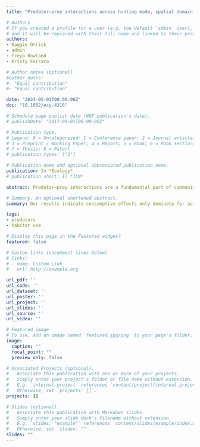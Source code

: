 ```yaml
---
title: "Predator–prey interactions across hunting mode, spatial domain size, and habitat complexities"

# Authors
# If you created a profile for a user (e.g. the default `admin` user), write the username (folder name) here 
# and it will be replaced with their full name and linked to their profile.
authors:
- Kaggie Orrick
- admin
- Freya Rowland
- Kristy Ferraro

# Author notes (optional)
#author_notes:
#- "Equal contribution"
#- "Equal contribution"

date: "2024-05-01T00:00:00Z"
doi: "10.1002/ecy.4316"

# Schedule page publish date (NOT publication's date).
# publishDate: "2017-01-01T00:00:00Z"

# Publication type.
# Legend: 0 = Uncategorized; 1 = Conference paper; 2 = Journal article;
# 3 = Preprint / Working Paper; 4 = Report; 5 = Book; 6 = Book section;
# 7 = Thesis; 8 = Patent
# publication_types: ["2"]

# Publication name and optional abbreviated publication name.
publication: In *Ecology*
# publication_short: In *ICW*

abstract: Predator–prey interactions are a fundamental part of community ecology, yet the relative importance of consumptive and nonconsumptive effects (NCEs) (defined as a risk-induced response that alters prey fitness) has not been resolved. Theory suggests that the emergence and subsequent predominance of consumptive or NCEs depend on the given habitat’s complexity as well as predator hunting mode and spatial domain sizes of both predator and prey, but their relative influence on the outcome of predator–prey interactions is unknown. We built agent-based models in NetLogo to simulate predator–prey interactions for three hunting modes--sit-and-wait, sit-and-pursue, and active--while concurrently simulating large versus small spatial domain sizes for both predators and prey. We studied (1) how hunting mode and spatial domain size interact to influence the emergence of consumptive or NCEs and (2) how, when NCEs do dominate, hunting mode and spatial domain sepa- rately or additively determine prey shifts in time, space, and habitat use. Our results indicate consumptive effects only dominate for active predators when prey habitat domains overlap completely with the predator’s spatial domain and when sit-and-wait and sit-and-pursue predators and their prey both have large spatial domains. Prey are most likely to survive when they shift their time but most frequently shift their habitat. Our paper helps to better under- stand the underlying mechanisms that drive consumptive or NCEs to be most dominant.

# Summary. An optional shortened abstract.
summary: Our results indicate consumptive effects only dominate for active predators when prey habitat domains overlap completely with the predator’s spatial domain and when sit-and-wait and sit-and-pursue predators and their prey both have large spatial domains. 

tags:
- predators
- habitat use

# Display this page in the Featured widget?
featured: false

# Custom links (uncomment lines below)
# links:
# - name: Custom Link
#   url: http://example.org

url_pdf: ''
url_code: ''
url_dataset: ''
url_poster: ''
url_project: ''
url_slides: ''
url_source: ''
url_video: ''

# Featured image
# To use, add an image named `featured.jpg/png` to your page's folder. 
image:
  caption: ""
  focal_point: ""
  preview_only: false

# Associated Projects (optional).
#   Associate this publication with one or more of your projects.
#   Simply enter your project's folder or file name without extension.
#   E.g. `internal-project` references `content/project/internal-project/index.md`.
#   Otherwise, set `projects: []`.
projects: []

# Slides (optional).
#   Associate this publication with Markdown slides.
#   Simply enter your slide deck's filename without extension.
#   E.g. `slides: "example"` references `content/slides/example/index.md`.
#   Otherwise, set `slides: ""`.
slides: ""
---
```

